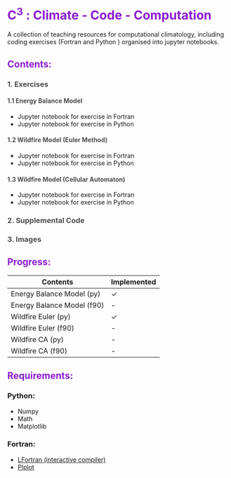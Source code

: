 # <span style="color:#8a1dcf">C<sup>3</sup> : Climate - Code - Computation</span>

A collection of teaching resources for computational climatology, including coding exercises (Fortran and Python ) organised into jupyter notebooks.

## <span style="color:#8a1dcf">Contents:</span>

### <span style="color:#4d4d4d">1. Exercises</span>

#### <span style="color:#4d4d4d">1.1 Energy Balance Model</span>

- Jupyter notebook for exercise in Fortran
- Jupyter notebook for exercise in Python

#### <span style="color:#4d4d4d">1.2 Wildfire Model (Euler Method) </span>

- Jupyter notebook for exercise in Fortran
- Jupyter notebook for exercise in Python

#### <span style="color:#4d4d4d">1.3 Wildfire Model (Cellular Automaton) </span>

- Jupyter notebook for exercise in Fortran
- Jupyter notebook for exercise in Python

### <span style="color:#4d4d4d">2. Supplemental Code</span>

### <span style="color:#4d4d4d">3. Images</span>

## <span style="color:#8a1dcf">Progress:</span>

| Contents                   | Implemented |
| -------------------------- | ----------- |
| Energy Balance Model (py)  | ✓           |
| Energy Balance Model (f90) | -           |
| Wildfire Euler (py)        | ✓           |
| Wildfire Euler (f90)       | -           |
| Wildfire CA (py)           | -           |
| Wildfire CA (f90)          | -           |

## <span style="color:#8a1dcf">Requirements:</span>

### Python:
- Numpy
- Math
- Matplotlib

### Fortran:
- [LFortran (interactive compiler)](https://github.com/lfortran/lfortran)
- [Plplot](https://sourceforge.net/p/plplot/plplot/ci/master/tree/)
